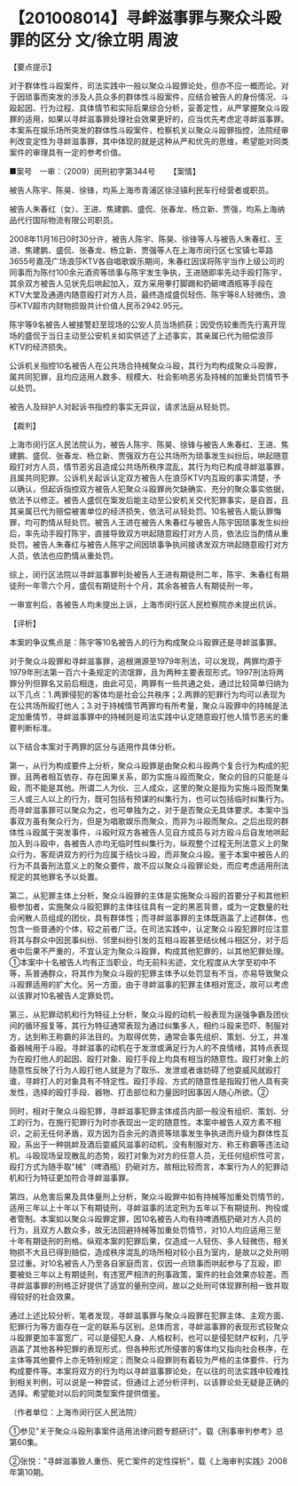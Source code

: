 # 【201008014】寻衅滋事罪与聚众斗殴罪的区分 文/徐立明 周波

【要点提示】

对于群体性斗殴案件，司法实践中一般以聚众斗殴罪论处，但亦不应一概而论。对于因琐事而突发的涉及人员众多的群体性斗殴案件，应结合被告人的身份情况、斗殴起因、行为过程、具体情节和实际后果综合分析，妥善定性，从严掌握聚众斗殴罪的适用，如果以寻衅滋事罪处理社会效果更好的，应当优先考虑定寻衅滋事罪。本案系在娱乐场所突发的群体性斗殴案件，检察机关以聚众斗殴罪指控，法院经审判改变定性为寻衅滋事罪，其中体现的就是这种从严和优先的思维，希望能对同类案件的审理具有一定的参考价值。

■案号　一审：（2009）闵刑初字第344号 　　【案情】

被告人陈宇、陈昊、徐锋，均系上海市青浦区徐泾镇利民车行经营者或职员。

被告人朱春红（女）、王进、焦建鹏、盛侃、张春龙、杨立新、贾强，均系上海纳品代行国际物流有限公司职员。

2008年11月16日0时30分许，被告人陈宇、陈昊、徐锋等人与被告人朱春红、王进、焦建鹏、盛侃、张春龙、杨立新、贾强等人在上海市闵行区七宝镇七莘路3655号嘉茂广场浪莎KTV各自唱歌娱乐期间，朱春红因误将陈宇当作上级公司的同事而为陈付100余元酒资等琐事与陈宇发生争执，王进随即率先动手殴打陈宇，其余双方被告人见状先后哄起加入，双方采用拳打脚踢和扔砸啤酒瓶等手段在KTV大堂及通道内随意殴打对方人员，最终造成盛侃轻伤、陈宇等8人轻微伤，浪莎KTV超市内财物损毁共计价值人民币2942.95元。

陈宇等9名被告人被接警赶至现场的公安人员当场抓获；因受伤较重而先行离开现场的盛侃于当日主动至公安机关如实供述了上述事实，其亲属已代为赔偿浪莎KTV的经济损失。

公诉机关指控10名被告人在公共场合持械聚众斗殴，其行为均构成聚众斗殴罪，属共同犯罪，且均应适用人数多、规模大、社会影响恶劣及持械的加重处罚情节予以处罚。

被告人及辩护人对起诉书指控的事实无异议，请求法庭从轻处罚。

【裁判】

上海市闵行区人民法院认为，被告人陈宇、陈昊、徐锋与被告人朱春红、王进、焦建鹏、盛侃、张春龙、杨立新、贾强双方在公共场所为琐事发生纠纷后，哄起随意殴打对方人员，情节恶劣且造成公共场所秩序混乱，其行为均已构成寻衅滋事罪，且属共同犯罪。公诉机关起诉认定双方被告人在浪莎KTV内互殴的事实清楚，予以确认，但起诉指控双方被告人犯聚众斗殴罪尚欠缺确实、充分的聚众事实依据，依法予以修正。被告人盛侃在案发后能主动至公安机关交代犯罪事实，是自首，且其亲属已代为赔偿被害单位的经济损失，依法可从轻处罚。10名被告人能认罪悔罪，均可酌情从轻处罚。被告人王进在被告人朱春红与被告人陈宇因琐事发生纠纷后，率先动手殴打陈宇，直接导致双方哄起随意殴打对方人员，依法应当酌情从重处罚。被告人朱春红与被告人陈宇之间因琐事争执间接诱发双方哄起随意殴打对方人员，依法也应酌情从重处罚。

综上，闵行区法院以寻衅滋事罪判处被告人王进有期徒刑二年，陈宇、朱春红有期徒刑一年零六个月，盛侃有期徒刑十个月，其余各被告人有期徒刑一年。

一审宣判后，各被告人均未提出上诉，上海市闵行区人民检察院亦未提出抗诉。

【评析】

本案的争议焦点是：陈宇等10名被告人的行为构成聚众斗殴罪还是寻衅滋事罪。

对于聚众斗殴罪和寻衅滋事罪，追根溯源至1979年刑法，可以发现，两罪均源于1979年刑法第一百六十条规定的流氓罪，且为两种主要表现形式。1997刑法将两罪分列但罪名又前后相连，由此可见，两罪有一些共通之处，通过比较简单归纳为以下几点：1.两罪侵犯的客体均是社会公共秩序；2.两罪的犯罪行为均可以表现为在公共场所殴打他人；3.对于持械情节两罪均有所考量，聚众斗殴罪中的持械是法定加重情节，寻衅滋事罪中的持械则是司法实践中认定随意殴打他人情节恶劣的重要判断标准。

以下结合本案对于两罪的区分与适用作具体分析。

第一，从行为构成要件上分析，聚众斗殴罪是由聚众和斗殴两个复合行为构成的犯罪，且两者相互依存，存在因果关系，即为实施斗殴而聚众，聚众的目的只能是斗殴，而不能是其他。所谓二人为伙、三人成众，这里的聚众是指为实施斗殴而聚集三人或三人以上的行为，既可包括有预谋的纠集行为，也可以包括临时纠集行为。而寻衅滋事罪可以聚众为之，也可单独为之，对于是否聚众无具体要求。本案中当事双方虽有聚众行为，但是为唱歌娱乐而聚众，而非为斗殴而聚众。之后出现的群体性斗殴属于突发事件，斗殴时双方各被告人见自方成员与对方殴斗后自发地哄起加入到斗殴中，各被告人亦均无临时性纠集行为，纵观整个过程无刑法意义上的聚众行为，客观讲双方的行为应属于结伙斗殴，而非聚众斗殴。鉴于本案中被告人的行为不具备刑法意义上的聚众要件，故不应以聚众斗殴罪论处，而应考虑适用刑法规定的其他罪名予以处置。

第二，从犯罪主体上分析，聚众斗殴罪的主体是实施聚众斗殴的首要分子和其他积极参加者，实施聚众斗殴犯罪的主体往往具有一定的黑恶背景，或为一定数量的社会闲散人员组成的团伙，具有群体性；而寻衅滋事罪的主体既涵盖了上述群体，也包含一些普通的个体，较之前者广泛。在司法实践中，认定聚众斗殴犯罪时应注意将其与群众中因民事纠纷、邻里纠纷引发的互相斗殴甚至结伙械斗相区分，对于后者中后果不严重的，不宜认定为聚众斗殴罪，构成其他犯罪的，以其他犯罪处理。①本案中十名被告人均有正当职业，均无前科劣迹，文化程度从大学至初中不等，系普通群众，将其作为聚众斗殴的犯罪主体予以处罚显有不当，亦易导致聚众斗殴罪适用的扩大化。另一方面，由于寻衅滋事的犯罪主体相对宽泛，故可以考虑以该罪对10名被告人定罪处罚。

第三，从犯罪动机和行为特征上分析，聚众斗殴的动机一般表现为逞强争霸及团伙间的循环报复等，其行为特征通常表现为通过纠集多人，相约斗殴来恐吓、制服对方，达到称王称霸的非法目的。为取得优势，通常会事先组织、策划、分工，并准备器械用于斗殴。寻衅滋事的动机在于发泄或满足行为人的不良情绪，其特点表现为在殴打他人的起因、殴打对象、殴打手段上均具有相当的随意性。殴打对象上的随意性反映了行为人殴打他人就是为了取乐、发泄或者谁妨碍了他耍威风就殴打谁，寻衅打人的对象具有不特定性。殴打手段、方式的随意性是指殴打他人具有突发性，选择的殴打手段、器物、打击部位和力量因时因事因人随心所欲。②

同时，相对于聚众斗殴犯罪，寻衅滋事犯罪主体成员内部一般没有组织、策划、分工的行为，在施行犯罪行为时亦表现出一定的随意性。本案中被告人双方素不相识，之前无任何矛盾，双方因为百余元的酒资等琐事发生争执进而升级为群体性互殴，系出于一种挑衅及酒后耍威风滋事的动机，没有制服对方、称王称霸等违法动机。斗殴现场呈现散乱的态势，殴打对象为对方的任意人员，无任何组织性可言，殴打方式为随手取"械"（啤酒瓶）扔砸对方。故相比较而言，本案行为人的犯罪动机和行为特征更加符合寻衅滋事罪。

第四，从危害后果及具体量刑上分析，聚众斗殴罪中如有持械等加重处罚情节的，适用三年以上十年以下有期徒刑，寻衅滋事的法定刑为五年以下有期徒刑、拘役或者管制。本案如以聚众斗殴罪定罪，因10名被告人均有持啤酒瓶扔砸对方人员的行为，且双方人数众多，故无法回避持械等加重处罚情节，对10人均应适用三至十年有期徒刑的刑格。纵观本案的犯罪后果，仅造成一人轻伤、多人轻微伤，相关物损不大且已得到赔偿，造成秩序混乱的场所相对较小且为室内，是故以之处刑明显过重。对10名被告人乃至各自家庭而言，仅因一点琐事而哄起参与了互殴，即要被处三年以上有期徒刑，有违宽严相济的刑事政策，案件的社会效果亦较差。而寻衅滋事罪的刑格正好提供了适宜的量刑空间，故以之处刑可体现罪刑相一致并取得较好的社会效果。

通过上述比较分析，笔者发现，寻衅滋事罪与聚众斗殴罪在犯罪主体、主观方面、犯罪行为等方面存在一定的联系与区别。总体而言，寻衅滋事罪的表现形式较聚众斗殴罪更加丰富宽广，可以是侵犯人身、人格权利，也可以是侵犯财产权利，几乎涵盖了其他各种犯罪的表现形式，但各种形式所侵害的客体均又指向社会秩序，在主体等其他要件上亦无特别规定；而聚众斗殴罪则有着较为严格的主体要件、行为构成要件等。本案将双方的行为均以寻衅滋事罪论处，在以往的司法实践中较难找到相关判例，可以说是一种尝试，但通过上述分析评判，以该罪论处无疑是正确的选择。希望能对以后的同类型案件提供借鉴。

（作者单位：上海市闵行区人民法院）

①参见"关于聚众斗殴刑事案件适用法律问题专题研讨"，载《刑事审判参考》总第60集。

②张悦："寻衅滋事致人重伤、死亡案件的定性探析"，载《上海审判实践》2008年第10期。